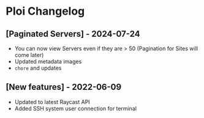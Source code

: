 # Ploi Changelog

## [Paginated Servers] - 2024-07-24

- You can now view Servers even if they are > 50 (Pagination for Sites will come later)
- Updated metadata images
- `chore` and updates

## [New features] - 2022-06-09

- Updated to latest Raycast API
- Added SSH system user connection for terminal 
